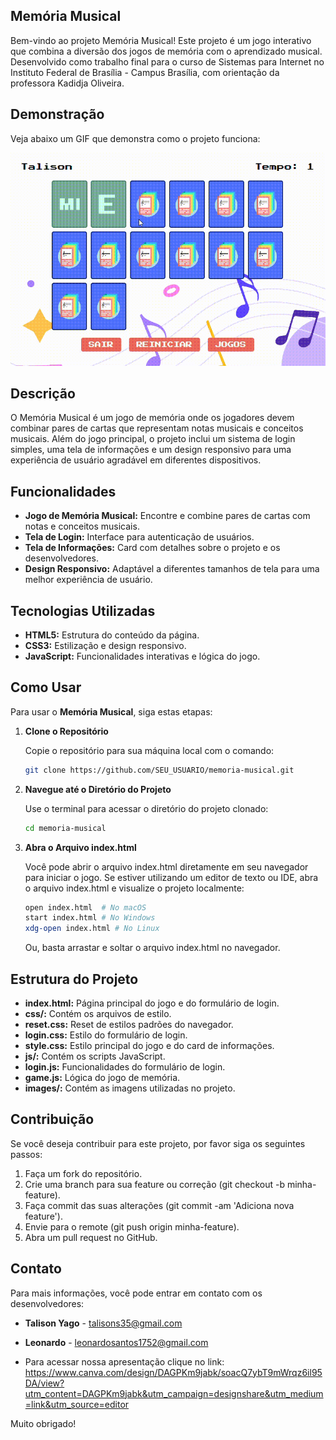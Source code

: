 ## Memória Musical

Bem-vindo ao projeto Memória Musical! Este projeto é um jogo interativo que combina a diversão dos jogos de memória com o aprendizado musical. Desenvolvido como trabalho final para o curso de Sistemas para Internet no Instituto Federal de Brasília - Campus Brasília, com orientação da professora Kadidja Oliveira.

## Demonstração

Veja abaixo um GIF que demonstra como o projeto funciona:

![Demonstração do Projeto](./images/gif.gif)

## Descrição

O Memória Musical é um jogo de memória onde os jogadores devem combinar pares de cartas que representam notas musicais e conceitos musicais. Além do jogo principal, o projeto inclui um sistema de login simples, uma tela de informações e um design responsivo para uma experiência de usuário agradável em diferentes dispositivos.

## Funcionalidades

- **Jogo de Memória Musical:** Encontre e combine pares de cartas com notas e conceitos musicais.
- **Tela de Login:** Interface para autenticação de usuários.
- **Tela de Informações:** Card com detalhes sobre o projeto e os desenvolvedores.
- **Design Responsivo:** Adaptável a diferentes tamanhos de tela para uma melhor experiência de usuário.

## Tecnologias Utilizadas

- **HTML5:** Estrutura do conteúdo da página.
- **CSS3:** Estilização e design responsivo.
- **JavaScript:** Funcionalidades interativas e lógica do jogo.

## Como Usar

Para usar o **Memória Musical**, siga estas etapas:

1. **Clone o Repositório**

   Copie o repositório para sua máquina local com o comando:

   ```bash
   git clone https://github.com/SEU_USUARIO/memoria-musical.git

2. **Navegue até o Diretório do Projeto**
   
    Use o terminal para acessar o diretório do projeto clonado:

    ```bash
    cd memoria-musical

3. **Abra o Arquivo index.html**

    Você pode abrir o arquivo index.html diretamente em seu navegador para iniciar o jogo. Se estiver utilizando um editor de texto ou IDE, abra o arquivo index.html e visualize o projeto localmente:

    ```bash
    open index.html  # No macOS
    start index.html # No Windows
    xdg-open index.html # No Linux
   ```
    Ou, basta arrastar e soltar o arquivo index.html no navegador.

## Estrutura do Projeto

- **index.html:** Página principal do jogo e do formulário de login.
- **css/:** Contém os arquivos de estilo.
- **reset.css:** Reset de estilos padrões do navegador.
- **login.css:** Estilo do formulário de login.
- **style.css:** Estilo principal do jogo e do card de informações.
- **js/:** Contém os scripts JavaScript.
- **login.js:** Funcionalidades do formulário de login.
- **game.js:** Lógica do jogo de memória.
- **images/:** Contém as imagens utilizadas no projeto.

## Contribuição

Se você deseja contribuir para este projeto, por favor siga os seguintes passos:

1. Faça um fork do repositório.
2. Crie uma branch para sua feature ou correção (git checkout -b minha-feature).
3. Faça commit das suas alterações (git commit -am 'Adiciona nova feature').
4. Envie para o remote (git push origin minha-feature).
5. Abra um pull request no GitHub.

## Contato
Para mais informações, você pode entrar em contato com os desenvolvedores:

- **Talison Yago** - talisons35@gmail.com
- **Leonardo** - leonardosantos1752@gmail.com

- Para acessar nossa apresentação clique no link: https://www.canva.com/design/DAGPKm9jabk/soacQ7ybT9mWrqz6il95DA/view?utm_content=DAGPKm9jabk&utm_campaign=designshare&utm_medium=link&utm_source=editor

Muito obrigado!





